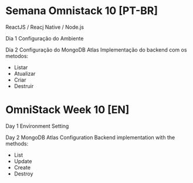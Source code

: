 # Semana Omnistack 10 [PT-BR]
ReactJS / Reacj Native / Node.js

Dia 1
Configuração do Ambiente

Dia 2
Configuração do MongoDB Atlas
Implementação do backend com os metodos:
- Listar
- Atualizar
- Criar
- Destruir

# OmniStack Week 10 [EN]

Day 1
Environment Setting

Day 2
MongoDB Atlas Configuration
Backend implementation with the methods:
- List
- Update
- Create
- Destroy

